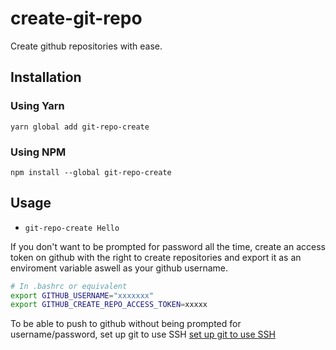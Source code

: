 # create-git-repo
Create github repositories with ease.

## Installation

### Using Yarn
`yarn global add git-repo-create`

### Using NPM
`npm install --global git-repo-create`


## Usage
* `git-repo-create Hello`  


If you don't want to be prompted for password all the time, create an access token on github
with the right to create repositories
and export it as an enviroment variable aswell as your github username.

```sh
# In .bashrc or equivalent
export GITHUB_USERNAME="xxxxxxx"
export GITHUB_CREATE_REPO_ACCESS_TOKEN=xxxxx
```

To be able to push to github without being prompted for username/password, set up git to use SSH
[set up git to use SSH](https://help.github.com/articles/connecting-to-github-with-ssh/)

